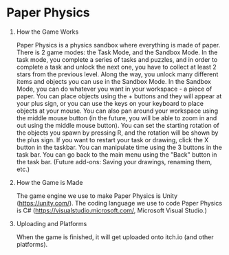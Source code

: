 # Paper Physics

1. How the Game Works

    Paper Physics is a physics sandbox where everything is made of paper. There is 2 game modes: the Task Mode, and the Sandbox Mode. In the task mode, you complete a series of tasks and puzzles, and in order to complete a task and unlock the next one, you have to collect at least 2 stars from the previous level. Along the way, you unlock many different items and objects you can use in the Sandbox Mode. In the Sandbox Mode, you can do whatever you want in your workspace - a piece of paper. 
You can place objects using the + buttons and they will appear at your plus sign, or you can use the keys on your keyboard to place objects at your mouse. You can also pan around your workspace using the middle mouse button (in the future, you will be able to zoom in and out using the middle mouse button). You can set the starting rotation of the objects you spawn by pressing R, and the rotation will be shown by the plus sign. If you want to restart your task or drawing, click the X button in the taskbar. You can manipulate time using the 3 buttons in the task bar. You can go back to the main menu using the "Back" button in the task bar.
(Future add-ons: Saving your drawings, renaming them, etc.)

2. How the Game is Made

   The game engine we use to make Paper Physics is Unity (https://unity.com/). The coding language we use to code Paper Physics is C# (https://visualstudio.microsoft.com/, Microsoft Visual Studio.)
   
3. Uploading and Platforms

   When the game is finished, it will get uploaded onto itch.io (and other platforms).

    

